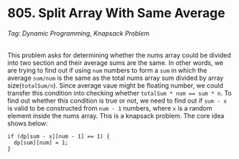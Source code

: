 # 805. Split Array With Same Average

###### Tag: Dynamic Programming, Knapsack Problem

This problem asks for determining whether the nums array could be divided into two section and their average sums are the same. In other words, we are trying to
find out if using `num` numbers to form a `sum` in which the average `sum/num` is the same as the total nums array sum divided by array size(`totalSum/n`). Since average vaue
might be floating number, we could transfer this condition into checking whether `totalSum * num == sum * n`. To find out whether this condition is true or not, we need to find out if 
`sum - x` is valid to be constructed from `num - 1` numbers, where `x` is a random element inside the nums array. This is a knapsack problem. The core idea shows below:

```
if (dp[sum - x][num - 1] == 1) {
  dp[sum][num] = 1;
}
```
